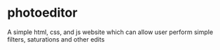 # photoeditor
A simple html, css, and js website which can allow user perform simple filters, saturations and other edits
